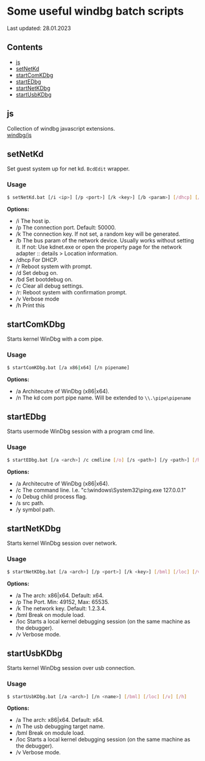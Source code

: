 # Some useful windbg batch scripts
Last updated: 28.01.2023  

## Contents
- [js](#js)
- [setNetKd](#setNetKd)
- [startComKDbg](#startComKDbg)
- [startEDbg](#startEDbg)
- [startNetKDbg](#startNetKDbg)
- [startUsbKDbg](#startUsbKDbg)


## js
Collection of windbg javascript extensions.  
[windbg/js](windbg/js)


## setNetKd
Set guest system up for net kd. `BcdEdit` wrapper.

### Usage
```bash
$ setNetKd.bat [/i <ip>] [/p <port>] [/k <key>] [/b <param>] [/dhcp] [/d] [/bd] [/c] [/r] [/v] [/h]
```
**Options:**
* /i The host ip.
* /p The connection port. Default: 50000.
* /k The connection key. If not set, a random key will be generated.
* /b The bus param of the network device. Usually works without setting it. If not: Use kdnet.exe or open the property page for the network adapter :: details > Location information.
* /dhcp For DHCP.
* /r Reboot system with prompt.
* /d Set debug on.
* /bd Set bootdebug on.
* /c Clear all debug settings.
* /r: Reboot system with confirmation prompt.
* /v Verbose mode
* /h Print this



## startComKDbg
Starts kernel WinDbg with a com pipe.

### Usage
```bash
$ startComKDbg.bat [/a x86|x64] [/n pipename]
```
**Options:**
* /a Architecutre of WinDbg (x86|x64).
* /n The kd com port pipe name. Will be extended to `\\.\pipe\pipename`




## startEDbg
Starts usermode WinDbg session with a program cmd line.

### Usage
```bash
$ startEDbg.bat [/a <arch>] /c cmdline [/o] [/s <path>] [/y <path>] [/h]
```
**Options:**
* /a Architecutre of WinDbg (x86|x64).
* /c The command line. I.e. "c:\windows\System32\ping.exe 127.0.0.1"
* /o Debug child process flag.
* /s src path.
* /y symbol path.



## startNetKDbg
Starts kernel WinDbg session over network.

### Usage
```bash
$ startNetKDbg.bat [/a <arch>] [/p <port>] [/k <key>] [/bml] [/loc] [/v] [/h]
```
**Options:**
* /a The arch: x86|x64. Default: x64.
* /p The Port. Min: 49152, Max: 65535.
* /k The network key. Default: 1.2.3.4. 
* /bml Break on module load.
* /loc Starts a local kernel debugging session (on the same machine as the debugger).
* /v Verbose mode.



## startUsbKDbg
Starts kernel WinDbg session over usb connection.

### Usage
```bash
$ startUsbKDbg.bat [/a <arch>] [/n <name>] [/bml] [/loc] [/v] [/h]
```
**Options:**
* /a The arch: x86|x64. Default: x64.
* /n The usb debugging target name.
* /bml Break on module load.
* /loc Starts a local kernel debugging session (on the same machine as the debugger).
* /v Verbose mode.

